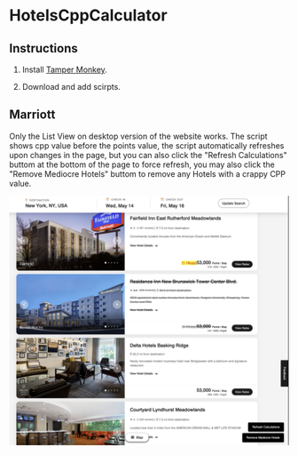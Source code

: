 # HotelsCppCalculator

## Instructions

1. Install [Tamper Monkey](https://www.tampermonkey.net).

2. Download and add scirpts.


## Marriott

Only the List View on desktop version of the website works. The script shows cpp value before the points value, the script automatically refreshes upon changes in the page, but you can also click the "Refresh Calculations" buttom at the bottom of the page to force refresh, you may also click the "Remove Mediocre Hotels" buttom to remove any Hotels with a crappy CPP value.

![Marriott Example](https://github.com/naayaaa/HotelsCppCalculator/blob/main/examples/Marriott-v1-example.png?raw=true)
